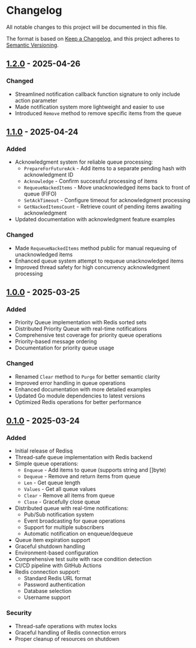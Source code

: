 # Changelog

All notable changes to this project will be documented in this file.

The format is based on [Keep a Changelog](https://keepachangelog.com/en/1.0.0/),
and this project adheres to [Semantic Versioning](https://semver.org/spec/v2.0.0.html).

## [1.2.0] - 2025-04-26

### Changed

- Streamlined notification callback function signature to only include action parameter
- Made notification system more lightweight and easier to use
- Introduced `Remove` method to remove specific items from the queue

## [1.1.0] - 2025-04-24

### Added

- Acknowledgment system for reliable queue processing:
  - `PrepareForFutureAck` - Add items to a separate pending hash with acknowledgment ID
  - `Acknowledge` - Confirm successful processing of items
  - `RequeueNackedItems` - Move unacknowledged items back to front of queue (FIFO)
  - `SetAckTimeout` - Configure timeout for acknowledgment processing
  - `GetNackedItemsCount` - Retrieve count of pending items awaiting acknowledgment
- Updated documentation with acknowledgment feature examples

### Changed

- Made `RequeueNackedItems` method public for manual requeuing of unacknowledged items
- Enhanced queue system attempt to requeue unacknowledged items
- Improved thread safety for high concurrency acknowledgment processing

## [1.0.0] - 2025-03-25

### Added

- Priority Queue implementation with Redis sorted sets
- Distributed Priority Queue with real-time notifications
- Comprehensive test coverage for priority queue operations
- Priority-based message ordering
- Documentation for priority queue usage

### Changed

- Renamed `Clear` method to `Purge` for better semantic clarity
- Improved error handling in queue operations
- Enhanced documentation with more detailed examples
- Updated Go module dependencies to latest versions
- Optimized Redis operations for better performance

## [0.1.0] - 2025-03-24

### Added

- Initial release of Redisq
- Thread-safe queue implementation with Redis backend
- Simple queue operations:
  - `Enqueue` - Add items to queue (supports string and []byte)
  - `Dequeue` - Remove and return items from queue
  - `Len` - Get queue length
  - `Values` - Get all queue values
  - `Clear` - Remove all items from queue
  - `Close` - Gracefully close queue
- Distributed queue with real-time notifications:
  - Pub/Sub notification system
  - Event broadcasting for queue operations
  - Support for multiple subscribers
  - Automatic notification on enqueue/dequeue
- Queue item expiration support
- Graceful shutdown handling
- Environment-based configuration
- Comprehensive test suite with race condition detection
- CI/CD pipeline with GitHub Actions
- Redis connection support:
  - Standard Redis URL format
  - Password authentication
  - Database selection
  - Username support

### Security

- Thread-safe operations with mutex locks
- Graceful handling of Redis connection errors
- Proper cleanup of resources on shutdown

[1.0.0]: https://github.com/fahimfaisaal/redisq/compare/v0.1.0...v1.0.0
[0.1.0]: https://github.com/fahimfaisaal/redisq/releases/tag/v0.1.0
[1.1.0]: https://github.com/fahimfaisaal/redisq/compare/v1.0.0...v1.1.0
[1.2.0]: https://github.com/fahimfaisaal/redisq/compare/v1.1.0...v1.2.0
